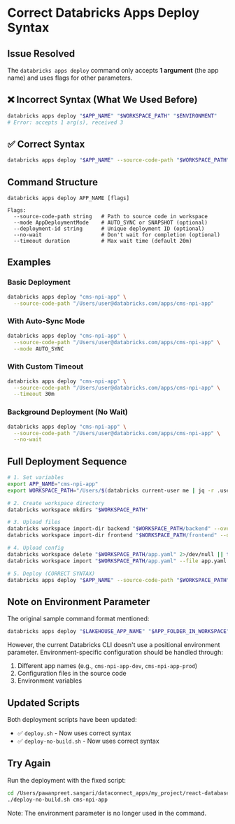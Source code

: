 # Correct Databricks Apps Deploy Syntax

## Issue Resolved

The `databricks apps deploy` command only accepts **1 argument** (the app name) and uses flags for other parameters.

## ❌ Incorrect Syntax (What We Used Before)

```bash
databricks apps deploy "$APP_NAME" "$WORKSPACE_PATH" "$ENVIRONMENT"
# Error: accepts 1 arg(s), received 3
```

## ✅ Correct Syntax

```bash
databricks apps deploy "$APP_NAME" --source-code-path "$WORKSPACE_PATH"
```

## Command Structure

```
databricks apps deploy APP_NAME [flags]

Flags:
  --source-code-path string   # Path to source code in workspace
  --mode AppDeploymentMode    # AUTO_SYNC or SNAPSHOT (optional)
  --deployment-id string      # Unique deployment ID (optional)
  --no-wait                   # Don't wait for completion (optional)
  --timeout duration          # Max wait time (default 20m)
```

## Examples

### Basic Deployment
```bash
databricks apps deploy "cms-npi-app" \
  --source-code-path "/Users/user@databricks.com/apps/cms-npi-app"
```

### With Auto-Sync Mode
```bash
databricks apps deploy "cms-npi-app" \
  --source-code-path "/Users/user@databricks.com/apps/cms-npi-app" \
  --mode AUTO_SYNC
```

### With Custom Timeout
```bash
databricks apps deploy "cms-npi-app" \
  --source-code-path "/Users/user@databricks.com/apps/cms-npi-app" \
  --timeout 30m
```

### Background Deployment (No Wait)
```bash
databricks apps deploy "cms-npi-app" \
  --source-code-path "/Users/user@databricks.com/apps/cms-npi-app" \
  --no-wait
```

## Full Deployment Sequence

```bash
# 1. Set variables
export APP_NAME="cms-npi-app"
export WORKSPACE_PATH="/Users/$(databricks current-user me | jq -r .userName)/apps/$APP_NAME"

# 2. Create workspace directory
databricks workspace mkdirs "$WORKSPACE_PATH"

# 3. Upload files
databricks workspace import-dir backend "$WORKSPACE_PATH/backend" --overwrite
databricks workspace import-dir frontend "$WORKSPACE_PATH/frontend" --overwrite

# 4. Upload config
databricks workspace delete "$WORKSPACE_PATH/app.yaml" 2>/dev/null || true
databricks workspace import "$WORKSPACE_PATH/app.yaml" --file app.yaml --language PYTHON

# 5. Deploy (CORRECT SYNTAX)
databricks apps deploy "$APP_NAME" --source-code-path "$WORKSPACE_PATH"
```

## Note on Environment Parameter

The original sample command format mentioned:
```bash
databricks apps deploy "$LAKEHOUSE_APP_NAME" "$APP_FOLDER_IN_WORKSPACE" dev
```

However, the current Databricks CLI doesn't use a positional environment parameter. Environment-specific configuration should be handled through:
1. Different app names (e.g., `cms-npi-app-dev`, `cms-npi-app-prod`)
2. Configuration files in the source code
3. Environment variables

## Updated Scripts

Both deployment scripts have been updated:
- ✅ `deploy.sh` - Now uses correct syntax
- ✅ `deploy-no-build.sh` - Now uses correct syntax

## Try Again

Run the deployment with the fixed script:

```bash
cd /Users/pawanpreet.sangari/dataconnect_apps/my_project/react-database-app
./deploy-no-build.sh cms-npi-app
```

Note: The environment parameter is no longer used in the command.

